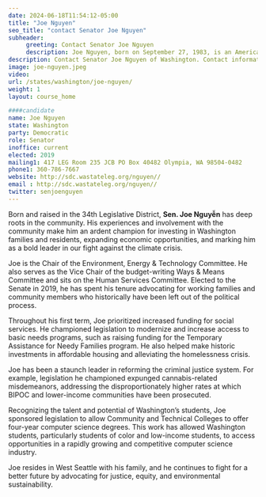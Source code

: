 ```yaml
---
date: 2024-06-18T11:54:12-05:00
title: "Joe Nguyen"
seo_title: "contact Senator Joe Nguyen"
subheader:
     greeting: Contact Senator Joe Nguyen
     description: Joe Nguyen, born on September 27, 1983, is an American politician affiliated with the Democratic Party. He assumed office as a member of the Washington State Senate, representing District 34, in 2019.
description: Contact Senator Joe Nguyen of Washington. Contact information for Joe Nguyen includes email address, phone number, and mailing address.
image: joe-nguyen.jpeg
video:
url: /states/washington/joe-nguyen/
weight: 1
layout: course_home

####candidate
name: Joe Nguyen
state: Washington
party: Democratic
role: Senator
inoffice: current
elected: 2019
mailing1: 417 LEG Room 235 JCB PO Box 40482 Olympia, WA 98504-0482
phone1: 360-786-7667
website: http://sdc.wastateleg.org/nguyen//
email : http://sdc.wastateleg.org/nguyen//
twitter: senjoenguyen
---
```

Born and raised in the 34th Legislative District, **Sen. Joe Nguyễn** has deep roots in the community. His experiences and involvement with the community make him an ardent champion for investing in Washington families and residents, expanding economic opportunities, and marking him as a bold leader in our fight against the climate crisis.

Joe is the Chair of the Environment, Energy & Technology Committee. He also serves as the Vice Chair of the budget-writing Ways & Means Committee and sits on the Human Services Committee. Elected to the Senate in 2019, he has spent his tenure advocating for working families and community members who historically have been left out of the political process.

Throughout his first term, Joe prioritized increased funding for social services. He championed legislation to modernize and increase access to basic needs programs, such as raising funding for the Temporary Assistance for Needy Families program. He also helped make historic investments in affordable housing and alleviating the homelessness crisis.

Joe has been a staunch leader in reforming the criminal justice system. For example, legislation he championed expunged cannabis-related misdemeanors, addressing the disproportionately higher rates at which BIPOC and lower-income communities have been prosecuted.

Recognizing the talent and potential of Washington’s students, Joe sponsored legislation to allow Community and Technical Colleges to offer four-year computer science degrees. This work has allowed Washington students, particularly students of color and low-income students, to access opportunities in a rapidly growing and competitive computer science industry.

Joe resides in West Seattle with his family, and he continues to fight for a better future by advocating for justice, equity, and environmental sustainability.
